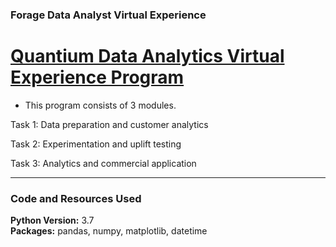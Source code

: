 ### Forage Data Analyst Virtual Experience

# [Quantium Data Analytics Virtual Experience Program](https://www.theforage.com/virtual-internships/NkaC7knWtjSbi6aYv)

- This program consists of 3 modules.

Task 1: Data preparation and customer analytics

Task 2: Experimentation and uplift testing

Task 3: Analytics and commercial application


---

### Code and Resources Used
**Python Version:** 3.7\
**Packages:** pandas, numpy, matplotlib, datetime
